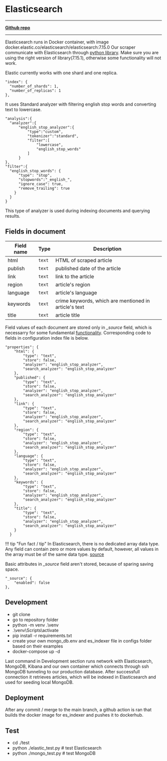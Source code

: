 # Elasticsearch

---
[**Github repo**](https://github.com/FIIT-TEAM8/elasticsearch_mongo)

---

Elasticsearch runs in Docker container, with image docker.elastic.co/elasticsearch/elasticsearch:7.15.0
Our scraper communicate with Elasticsearch through [python library](https://elasticsearch-py.readthedocs.io/en/v7.15.1/). Make sure you are using the right version of library(7.15.1), otherwise some functionality will not work.

Elastic currently works with one shard and one replica.

```
"index": {
  "number_of_shards": 1,  
  "number_of_replicas": 1 
},
```

It uses Standard analyzer with filtering english stop words and converting text to lowercase.

```
"analysis":{
  "analyzer":{
      "english_stop_analyzer":{ 
          "type":"custom",
          "tokenizer":"standard",
          "filter":[
              "lowercase",
              "english_stop_words"
          ]
      }
},
"filter":{
  "english_stop_words": {
      "type": "stop",
      "stopwords":"_english_",
      "ignore_case": true,
      "remove_trailing": true
    }
  }
}
```

This type of analyzer is used during indexing documents and querying results.

## Fields in document

| Field name | Type | Description |
| ------------- | ------------- | ----------- |
| html  | `text`  | HTML of scraped article |
| publish  | `text` | published date of the article |
| link | `text` | link to the article |
| region| `text` | article's region |
| language | `text` | article's language |
| keywords | `text` | crime keywords, which are mentioned in article's text |
| title | `text` | article title |

Field values of each document are stored only in *_source* field, which is necessarry for some fundamental [functionality](https://www.elastic.co/guide/en/elasticsearch/reference/current/mapping-source-field.html). Corresponding code to fields in configuration index file is below.

```
"properties": {
    "html": {
        "type": "text",
        "store": false,
        "analyzer": "english_stop_analyzer",
        "search_analyzer": "english_stop_analyzer"
    },
    "published": {
        "type": "text",
        "store": false,
        "analyzer": "english_stop_analyzer",
        "search_analyzer": "english_stop_analyzer"
    },
    "link": {
        "type": "text",
        "store": false,
        "analyzer": "english_stop_analyzer",
        "search_analyzer": "english_stop_analyzer"
    },
    "region": {
        "type": "text",
        "store": false,
        "analyzer": "english_stop_analyzer",
        "search_analyzer": "english_stop_analyzer"
    },
    "language": {
        "type": "text",
        "store": false,
        "analyzer": "english_stop_analyzer",
        "search_analyzer": "english_stop_analyzer"
    },
    "keywords": {
        "type": "text",
        "store": false,
        "analyzer": "english_stop_analyzer",
        "search_analyzer": "english_stop_analyzer"
    },
    "title": {
        "type": "text",
        "store": false,
        "analyzer": "english_stop_analyzer",
        "search_analyzer": "english_stop_analyzer"
    }
  }
```

!!! tip "Fun fact / tip"
    In Elasticsearch, there is no dedicated array data type. Any field can contain zero or more values by default, however, all values in the array must be of the same data type. [source](https://www.elastic.co/guide/en/elasticsearch/reference/current/array.html)

Basic attributes in *\_source* field aren't stored, because of sparing saving space.

```
"_source": {
    "enabled": false
},
```

## Development
  * git clone <url>
  * go to repository folder
  * python -m venv .\venv
  * .\venv\Scripts\activate
  * pip install -r requirements.txt
  * create your own mongo_db.env and es_indexer file in configs folder based on their examples
  * docker-compose up -d
  
Last command in Development section runs network with Elasticsearch, MongoDB, Kibana and our own container which connects through ssh MongoDB tunneling to our production database. After successfull connection it retrieves articles, which will be indexed in Elasticsearch and used for seeding local MongoDB.

## Deployment
After any commit / merge to the main branch, a github action is ran that builds the docker image for es_indexer and pushes it to dockerhub.  
  
## Test
  * cd ./test
  * python ./elastic_test.py # test Elasticsearch
  * python ./mongo_test.py # test MongoDB
